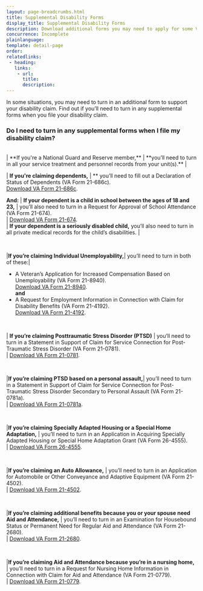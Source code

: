 ```yaml
---
layout: page-breadcrumbs.html
title: Supplemental Disability Forms
display_title: Supplemental Disability Forms
description: Download additional forms you may need to apply for some VA disability benefits.
concurrence: Incomplete
plainlanguage: 
template: detail-page
order: 	
relatedlinks:
 - heading: 
   links: 
    - url: 
      title: 
      description:
---
```


<div class="va-introtext">

In some situations, you may need to turn in an additional form to support your disability claim. Find out if you’ll need to turn in any supplemental forms when you file your disability claim. 

</div>


### Do I need to turn in any supplemental forms when I file my disability claim?


<br>
| **If you're a National Guard and Reserve member,** | **you’ll need to turn in all your service treatment and personnel records from your unit(s).** | 

<br>

| **If you're claiming dependents,** | ** you’ll need to fill out a Declaration of Status of Dependents (VA Form 21-686c).<br>
[Download VA Form 21-686c](https://www.vba.va.gov/pubs/forms/VBA-21-686c-ARE.pdf).<br>

**And:**
| **If your dependent is a child in school between the ages of 18 and 23,** | you’ll also need to turn in a Request for Approval of School Attendance (VA Form 21-674).<br> |
[Download VA Form 21-674](https://www.vba.va.gov/pubs/forms/VBA-21-674-ARE.pdf).<br>
| **If your dependent is a seriously disabled child,** you’ll also need to turn in all private medical records for the child’s disabilities. |

<br>  

|**If you’re claiming Individual Unemployability,**| you’ll need to turn in both of these:|
- A Veteran’s Application for Increased Compensation Based on Unemployability (VA Form 21-8940). <br>
[Download VA Form 21-8940](https://www.vba.va.gov/pubs/forms/VBA-21-8940-ARE.pdf). <br>
**and**<br>
- A Request for Employment Information in Connection with Claim for Disability Benefits (VA Form 21-4192).<br> 
[Download VA Form 21-4192](https://www.vba.va.gov/pubs/forms/VBA-21-4192-ARE.pdf).

<br> 

| **If you’re claiming Posttraumatic Stress Disorder (PTSD)** | you’ll need to turn in a Statement in Support of Claim for Service Connection for Post-Traumatic Stress Disorder (VA Form 21-0781).<br> |
[Download VA Form 21-0781](https://www.vba.va.gov/pubs/forms/VBA-21-0781-ARE.PDF).

<br>


|**If you’re claiming PTSD based on a personal assault,**| you’ll need to turn in a Statement in Support of Claim for Service Connection for Post-Traumatic Stress Disorder Secondary to Personal Assault (VA Form 21-0781a).<br>|
[Download VA Form 21-0781a](https://www.vba.va.gov/pubs/forms/VBA-21-0781a-ARE.pdf).

<br>

|**If you’re claiming Specially Adapted Housing or a Special Home Adaptation,** | you’ll need to turn in an Application in Acquiring Specially Adapted Housing or Special Home Adaptation Grant (VA Form 26-4555).<br>|
[Download VA Form 26-4555](https://www.vba.va.gov/pubs/forms/vba-26-4555-are.pdf).

<br>

|**If you’re claiming an Auto Allowance,** | you’ll need to turn in an Application for Automobile or Other Conveyance and Adaptive Equipment (VA Form 21-4502).<br>|
[Download VA Form 21-4502](https://www.vba.va.gov/pubs/forms/VBA-21-4502-ARE.pdf).

<br>

|**If you’re claiming additional benefits because you or your spouse need Aid and Attendance,** | you’ll need to turn in an Examination for Housebound Status or Permanent Need for Regular Aid and Attendance (VA Form 21-2680).<br> |
[Download VA Form 21-2680](https://www.vba.va.gov/pubs/forms/VBA-21-2680-ARE.pdf).

<br>

|**If you’re claiming Aid and Attendance because you’re in a nursing home,** | you’ll need to turn in a Request for Nursing Home Information in Connection with Claim for Aid and Attendance (VA Form 21-0779).<br> |
[Download VA Form 21-0779](https://www.vba.va.gov/pubs/forms/VBA-21-0779-ARE.pdf).<br>


